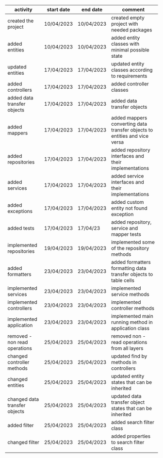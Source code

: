| activity                      | start date | end date   | comment                                                                   |
|-------------------------------|------------|------------|---------------------------------------------------------------------------|      
| created the project           | 10/04/2023 | 10/04/2023 | created empty project with needed packages                                |
| added entities                | 10/04/2023 | 10/04/2023 | added entity classes with minimal possible state                          |
| updated entities              | 17/04/2023 | 17/04/2023 | updated entity classes according to requirements                          | 
| added controllers             | 17/04/2023 | 17/04/2023 | added controller classes                                                  |
| added data transfer objects   | 17/04/2023 | 17/04/2023 | added data transfer objects                                               |
| added mappers                 | 17/04/2023 | 17/04/2023 | added mappers converting data transfer objects to entities and vice versa |
| added repositories            | 17/04/2023 | 17/04/2023 | added repository interfaces and their implementations                     |
| added services                | 17/04/2023 | 17/04/2023 | added service interfaces and their implementations                        |     
| added exceptions              | 17/04/2023 | 17/04/2023 | added custom entity not found exception                                   |
| added tests                   | 17/04/2023 | 17/04/23   | added repository, service and mapper tests                                |
| implemented repositories      | 19/04/2023 | 19/04/2023 | implemented some of the repository methods                                |
| added formatters              | 23/04/2023 | 23/04/2023 | added formatters formatting data transfer objects to table cells          |
| implemented services          | 23/04/2023 | 23/04/2023 | implemented service methods                                               |
| implemented controllers       | 23/04/2023 | 23/04/2023 | implemented controller methods                                            |
| implemented application       | 23/04/2023 | 23/04/2023 | implemented main running method in application class                      |
| removed - non read operations | 25/04/2023 | 25/04/2023 | removed non - read operations from all layers                             |
| changed controller methods    | 25/04/2023 | 25/04/2023 | updated find by methods in controllers                                    |
| changed entities              | 25/04/2023 | 25/04/2023 | updated entity states that can be inherited                               |
| changed data transfer objects | 25/04/2023 | 25/04/2023 | updated data transfer object states that can be inherited                 |
| added filter                  | 25/04/2023 | 25/04/2023 | added search filter class                                                 |
| changed filter                | 25/04/2023 | 25/04/2023 | added properties to search filter class                                   |